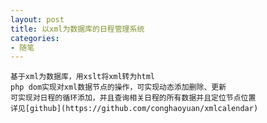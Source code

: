 ```yaml
---
layout: post
title: 以xml为数据库的日程管理系统
categories:
- 随笔
---
```



	基于xml为数据库，用xslt将xml转为html
	php dom实现对xml数据节点的操作，可实现动态添加删除、更新
	可实现对日程的循环添加，并且查询相关日程的所有数据并且定位节点位置
	详见[github](https://github.com/conghaoyuan/xmlcalendar)


